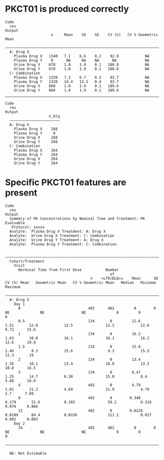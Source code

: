 # PKCT01 is produced correctly

    Code
      res
    Output
                         n     Mean    SD    SE    CV (%)   CV % Geometric Mean
      —————————————————————————————————————————————————————————————————————————
      A: Drug X                                                                
        Plasma Drug X   1340   7.1    6.6    0.2    92.9            NA         
        Plasma Drug Y    0      NA     NA    NA      NA             NA         
        Urine Drug X    670    1.0    1.9    0.1   188.0            NA         
        Urine Drug Y    670    1.0    1.9    0.1   188.0            NA         
      C: Combination                                                           
        Plasma Drug X   1320   7.2    6.7    0.2    93.7            NA         
        Plasma Drug Y   1320   14.4   13.5   0.4    93.7            NA         
        Urine Drug X    660    1.0    1.9    0.1   189.6            NA         
        Urine Drug Y    660    1.0    1.9    0.1   189.6            NA         

---

    Code
      res
    Output
                        n_blq
      ———————————————————————
      A: Drug X              
        Plasma Drug X    268 
        Plasma Drug Y     0  
        Urine Drug X     268 
        Urine Drug Y     268 
      C: Combination         
        Plasma Drug X    264 
        Plasma Drug Y    264 
        Urine Drug X     264 
        Urine Drug Y     264 

# Specific PKCT01 features are present

    Code
      res
    Output
      Summary of PK Concentrations by Nominal Time and Treatment: PK Evaluable
       Protocol: xxxxx
      Analyte:  Plasma Drug X Treatment: A: Drug X
      Analyte:  Urine Drug X Treatment: C: Combination
      Analyte:  Urine Drug Y Treatment: A: Drug X
      Analyte:  Plasma Drug Y Treatment: C: Combination
      
      ————————————————————————————————————————————————————————————————————————————————————————————————————————————————————————————————————————————————————————
      Cohort/Treatment                                                                                                                                        
        Visit                                                                                                                                                 
          Norminal Time from First Dose           Number                                                                                                      
                                                    of                                                                                                        
                                           n    <LTR/BLQ>s    Mean      SD     CV (%) Mean   Geometric Mean   CV % Geometric Mean   Median   Minimum   Maximum
      ————————————————————————————————————————————————————————————————————————————————————————————————————————————————————————————————————————————————————————
      A: Drug X                                                                                                                                               
        Day 1                                                                                                                                                 
          0                               402      402         0        0          NE              NE                 NE              0         0         0   
          0.5                             134       0         12.6     1.51       12.0            12.5               12.2            12.6     9.72      15.6  
          1                               134       0         16.2     1.63       10.0            16.1               10.1            16.2     12.6      19.9  
          1.5                             134       0         15.6     1.46        9.3            15.6                9.3            15.5     12.3       19   
          2                               134       0         13.4     1.35       10.1            13.4               10.0            13.3     10.8      16.5  
          3                               134       0         8.47     1.25       14.7            8.38               15.0            8.4      5.88      10.9  
          4                               402       0         4.79     1.01       21.2            4.69               21.9            4.79      2.7      7.09  
          8                               402       0        0.348    0.179       51.6           0.303               58.2           0.318     0.076     0.866 
          12                              402       0        0.0224   0.0189      84.4           0.0156              111.2          0.017     0.002     0.083 
        Day 2                                                                                                                                                 
          24                              402      402         0        0          NE              NE                 NE              0         0         0   
      ————————————————————————————————————————————————————————————————————————————————————————————————————————————————————————————————————————————————————————
      
      NE: Not Estimable

